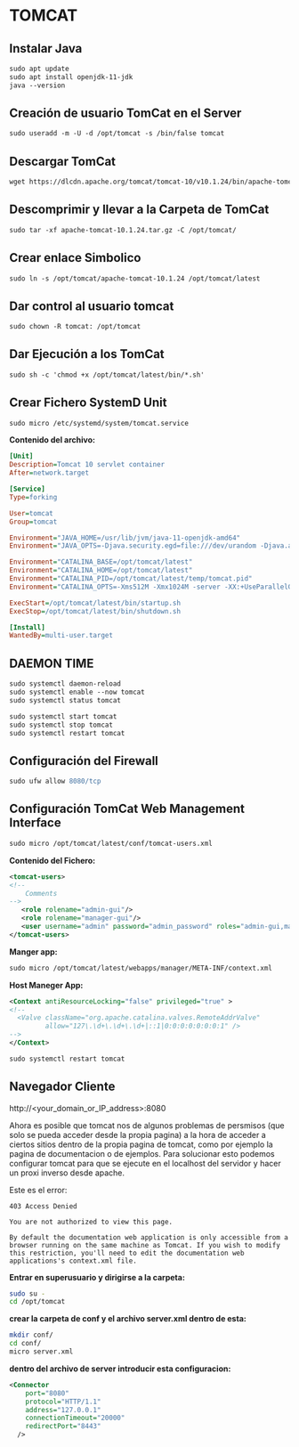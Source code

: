 # TOMCAT

## Instalar Java

```apache
sudo apt update
sudo apt install openjdk-11-jdk
java --version
```

## Creación de usuario TomCat en el Server

```apache
sudo useradd -m -U -d /opt/tomcat -s /bin/false tomcat
```

## Descargar TomCat

```apache
wget https://dlcdn.apache.org/tomcat/tomcat-10/v10.1.24/bin/apache-tomcat-10.1.24.tar.gz
```

## Descomprimir y llevar a la Carpeta de TomCat

```apache
sudo tar -xf apache-tomcat-10.1.24.tar.gz -C /opt/tomcat/

```

## Crear enlace Simbolico

```apache
sudo ln -s /opt/tomcat/apache-tomcat-10.1.24 /opt/tomcat/latest 

```

## Dar control al usuario tomcat

```apache
sudo chown -R tomcat: /opt/tomcat
```

## Dar Ejecución a los TomCat

```apache
sudo sh -c 'chmod +x /opt/tomcat/latest/bin/*.sh'
```

## Crear Fichero SystemD Unit

```apache
sudo micro /etc/systemd/system/tomcat.service
```

**Contenido del archivo:**

```ini
[Unit]
Description=Tomcat 10 servlet container
After=network.target

[Service]
Type=forking

User=tomcat
Group=tomcat

Environment="JAVA_HOME=/usr/lib/jvm/java-11-openjdk-amd64"
Environment="JAVA_OPTS=-Djava.security.egd=file:///dev/urandom -Djava.awt.headless=true"

Environment="CATALINA_BASE=/opt/tomcat/latest"
Environment="CATALINA_HOME=/opt/tomcat/latest"
Environment="CATALINA_PID=/opt/tomcat/latest/temp/tomcat.pid"
Environment="CATALINA_OPTS=-Xms512M -Xmx1024M -server -XX:+UseParallelGC"

ExecStart=/opt/tomcat/latest/bin/startup.sh
ExecStop=/opt/tomcat/latest/bin/shutdown.sh

[Install]
WantedBy=multi-user.target
```

## DAEMON TIME

```apache
sudo systemctl daemon-reload
sudo systemctl enable --now tomcat
sudo systemctl status tomcat
```

```apache
sudo systemctl start tomcat
sudo systemctl stop tomcat
sudo systemctl restart tomcat
```

## Configuración del Firewall

```apache
sudo ufw allow 8080/tcp
```

## Configuración TomCat Web Management Interface

```apache
sudo micro /opt/tomcat/latest/conf/tomcat-users.xml
```

**Contenido del Fichero:**

```xml
<tomcat-users>
<!--
    Comments
-->
   <role rolename="admin-gui"/>
   <role rolename="manager-gui"/>
   <user username="admin" password="admin_password" roles="admin-gui,manager-gui"/>
</tomcat-users>
```

**Manger app:**

```apache
sudo micro /opt/tomcat/latest/webapps/manager/META-INF/context.xml
```

**Host Maneger App:**

```xml
<Context antiResourceLocking="false" privileged="true" >
<!--
  <Valve className="org.apache.catalina.valves.RemoteAddrValve"
         allow="127\.\d+\.\d+\.\d+|::1|0:0:0:0:0:0:0:1" />
-->
</Context>
```

```apache
sudo systemctl restart tomcat
```

## Navegador Cliente

http://<your_domain_or_IP_address>:8080

Ahora es posible que tomcat nos de algunos problemas de persmisos (que solo se pueda acceder desde la propia pagina) a la hora de acceder a ciertos sitios dentro de la propia pagina de tomcat, como por ejemplo la pagina de documentacion o de ejemplos.
Para solucionar esto podemos configurar tomcat para que se ejecute en el localhost del servidor y hacer un proxi inverso desde apache.

Este es el error:

`403 Access Denied`

`You are not authorized to view this page.`

`By default the documentation web application is only accessible from a browser running on the same machine as Tomcat. If you wish to modify this restriction, you'll need to edit the documentation web applications's context.xml file.`

**Entrar en superusuario y dirigirse a la carpeta:**

```bash
sudo su -
cd /opt/tomcat
```

**crear la carpeta de conf y el archivo server.xml dentro de esta:**

```bash
mkdir conf/
cd conf/
micro server.xml
```

**dentro del archivo de server introducir esta configuracion:**

```xml
<Connector 
    port="8080" 
    protocol="HTTP/1.1" 
    address="127.0.0.1"
    connectionTimeout="20000" 
    redirectPort="8443" 
  />
```
